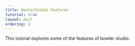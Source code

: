 ```yaml
---
title: BowlerStudio Features
tutorial: true
layout: post
ordering: 2
---
```


This tutorial explores some of the features of bowler studio. 